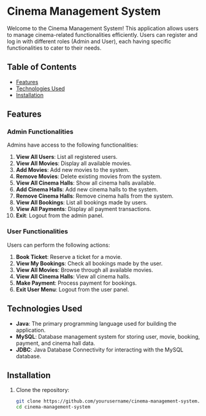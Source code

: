 # Cinema Management System

Welcome to the Cinema Management System! This application allows users to manage cinema-related functionalities efficiently. Users can register and log in with different roles (Admin and User), each having specific functionalities to cater to their needs.

## Table of Contents
- [Features](#features)
- [Technologies Used](#technologies-used)
- [Installation](#installation)

## Features

### Admin Functionalities
Admins have access to the following functionalities:
1. **View All Users**: List all registered users.
2. **View All Movies**: Display all available movies.
3. **Add Movies**: Add new movies to the system.
4. **Remove Movies**: Delete existing movies from the system.
5. **View All Cinema Halls**: Show all cinema halls available.
6. **Add Cinema Halls**: Add new cinema halls to the system.
7. **Remove Cinema Halls**: Remove cinema halls from the system.
8. **View All Bookings**: List all bookings made by users.
9. **View All Payments**: Display all payment transactions.
10. **Exit**: Logout from the admin panel.

### User Functionalities
Users can perform the following actions:
1. **Book Ticket**: Reserve a ticket for a movie.
2. **View My Bookings**: Check all bookings made by the user.
3. **View All Movies**: Browse through all available movies.
4. **View All Cinema Halls**: View all cinema halls.
5. **Make Payment**: Process payment for bookings.
6. **Exit User Menu**: Logout from the user panel.

## Technologies Used
- **Java**: The primary programming language used for building the application.
- **MySQL**: Database management system for storing user, movie, booking, payment, and cinema hall data.
- **JDBC**: Java Database Connectivity for interacting with the MySQL database.

## Installation

1. Clone the repository:
   ```bash
   git clone https://github.com/yourusername/cinema-management-system.git
   cd cinema-management-system
